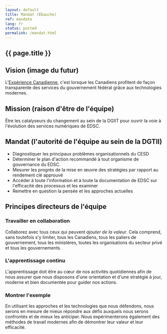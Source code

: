 ```yaml
---
layout: default
title: Mandat (Ébauche)
ref: mandate
lang: fr
status: posted
permalink: /mandat.html
---
```


## {{ page.title }}

## Vision (image du futur)

L'[Expérience Canadienne]([../Strategies/HumanDevelopmentLifeCycle.md](https://github.com/sara-sabr/ITStrategy/blob/master/Strategies/HumanDevelopmentLifeCycle.md)), c'est lorsque les Canadiens profitent de façon transparente des services du gouvernement fédéral grâce aux technologies modernes.

## Mission (raison d'être de l'équipe)

Être les catalyseurs du changement au sein de la DGIIT pour ouvrir la voie à l'évolution des services numériques de EDSC.

## Mandat (l'autorité de l'équipe au sein de la DGTII)

- Diagnostiquer les principaux problèmes organisationnels du CESD
- Déterminer le plan d'action recommandé à tout organisme de gouvernance du EDSC.
- Mesurer les progrès de la mise en œuvre des stratégies par rapport au rendement clé approuvé
- Accéder à toute l'information et à toute la documentation de EDSC sur l'efficacité des processus et les examiner
- Remettre en question la pensée et les approches actuelles

## Principes directeurs de l'équipe

### Travailler en collaboration

Collaborez avec tous ceux qui peuvent _ajouter de la valeur_.
Cela comprend, sans toutefois s'y limiter, tous les Canadiens, tous les paliers de gouvernement, tous les ministères, toutes les organisations du secteur privé et tous les gouvernements.

### L'apprentissage continu

L'apprentissage doit être au cœur de nos activités quotidiennes afin de nous assurer que nous disposons d'une orientation et d'une stratégie à jour, moderne et bien documentée pour guider nos actions.

### Montrer l'exemple

En utilisant les approches et les technologies que nous défendons, nous serons en mesure de mieux répondre aux défis auxquels nous serons confrontés et de mieux les anticiper.
Nous expérimenterons également des méthodes de travail modernes afin de démontrer leur valeur et leur efficacité.
